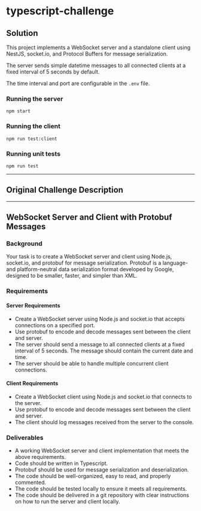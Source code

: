 # typescript-challenge

## Solution
This project implements a WebSocket server and a standalone client using NestJS, socket.io, and Protocol Buffers for message serialization.

The server sends simple datetime messages to all connected clients at a fixed interval of 5 seconds by default. 

The time interval and port are configurable in the `.env` file.

### Running the server
`npm start`

### Running the client
`npm run test:client`

### Running unit tests
`npm run test`

---

## Original Challenge Description

---

## WebSocket Server and Client with Protobuf Messages

### Background

Your task is to create a WebSocket server and client using Node.js, socket.io, and protobuf for message serialization. Protobuf is a language- and platform-neutral data serialization format developed by Google, designed to be smaller, faster, and simpler than XML.

### Requirements

#### Server Requirements

- Create a WebSocket server using Node.js and socket.io that accepts connections on a specified port.
- Use protobuf to encode and decode messages sent between the client and server.
- The server should send a message to all connected clients at a fixed interval of 5 seconds. The message should contain the current date and time.
- The server should be able to handle multiple concurrent client connections.

#### Client Requirements

- Create a WebSocket client using Node.js and socket.io that connects to the server.
- Use protobuf to encode and decode messages sent between the client and server.
- The client should log messages received from the server to the console.

### Deliverables

- A working WebSocket server and client implementation that meets the above requirements.
- Code should be written in Typescript.
- Protobuf should be used for message serialization and deserialization.
- The code should be well-organized, easy to read, and properly commented.
- The code should be tested locally to ensure it meets all requirements.
- The code should be delivered in a git repository with clear instructions on how to run the server and client locally.
